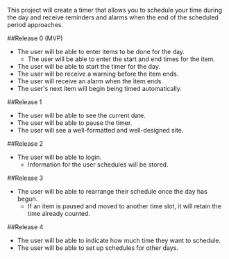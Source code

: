 This project will create a timer that allows you to schedule your time during the day and receive reminders and alarms when the end of the scheduled period approaches.

##Release 0 (MVP)
* The user will be able to enter items to be done for the day.
  * The user will be able to enter the start and end times for the item.
* The user will be able to start the timer for the day.
* The user will be receive a warning before the item ends.
* The user will receive an alarm when the item ends.
* The user's next item will begin being timed automatically.

##Release 1
* The user will be able to see the current date.
* The user will be able to pause the timer.
* The user will see a well-formatted and well-designed site.

##Release 2
* The user will be able to login.
  * Information for the user schedules will be stored.

##Release 3
* The user will be able to rearrange their schedule once the day has begun.
  * If an item is paused and moved to another time slot, it will retain the time already counted.

##Release 4
* The user will be able to indicate how much time they want to schedule.
* The user will be able to set up schedules for other days.